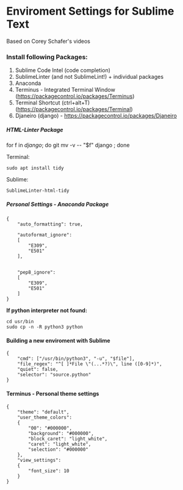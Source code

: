 
# Enviroment Settings for Sublime Text

Based on Corey Schafer's videos

### Install following Packages:

1. Sublime Code Intel (code completion)
2. SublimeLinter (and not SublimeLint!) + individual packages
3. Anaconda
4. Terminus - Integrated Terminal Window (https://packagecontrol.io/packages/Terminus)
5. Terminal Shortcut (ctrl+alt+T) (https://packagecontrol.io/packages/Terminal)
6. Djaneiro (django) - https://packagecontrol.io/packages/Djaneiro

##### HTML-Linter Package

for f in *django*; do git mv -v -- "$f" django ; done

Terminal:
```
sudo apt install tidy
```

Sublime:
```
SublimeLinter-html-tidy
```

##### Personal Settings - Anaconda Package

```
{
    "auto_formatting": true,

    "autoformat_ignore":
    [
        "E309",
        "E501"
    ],


    "pep8_ignore":
    [
        "E309",
        "E501"
    ]
}
```


**If python interpreter not found:**   

```
cd usr/bin    
sudo cp -n -R python3 python    
```

#### Building a new enviroment with Sublime


```
{
    "cmd": ["/usr/bin/python3", "-u", "$file"],
    "file_regex": "^[ ]*File \"(...*?)\", line ([0-9]*)",
    "quiet": false,
    "selector": "source.python"
}
```


#### Terminus - Personal theme settings

```
{
    "theme": "default",
    "user_theme_colors":
    {
        "00": "#000000",
        "background": "#000000",
        "block_caret": "light_white",
        "caret": "light_white",
        "selection": "#000000"
    },
    "view_settings":
    {
        "font_size": 10
    }
}

```